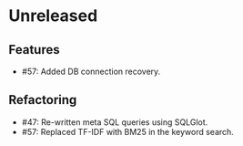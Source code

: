# Unreleased

## Features

* #57: Added DB connection recovery.

## Refactoring

* #47: Re-written meta SQL queries using SQLGlot.
* #57: Replaced TF-IDF with BM25 in the keyword search.
